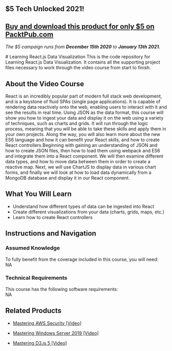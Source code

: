 ## $5 Tech Unlocked 2021!
[Buy and download this product for only $5 on PacktPub.com](https://www.packtpub.com/)
-----
*The $5 campaign         runs from __December 15th 2020__ to __January 13th 2021.__*

﻿# Learning React.js Data Visualization
This is the code repository for Learning React.js Data Visualization. It contains all the supporting project files necessary to work through the video course from start to finish.
## About the Video Course
React is an incredibly popular part of modern full stack web development, and is a keystone of fluid SPAs (single page applications). It is capable of rendering data reactively onto the web, enabling users to interact with it and see the results in real time. Using JSON as the data format, this course will show you how to ingest your data and display it on the web using a variety of techniques, such as charts and grids. It will run through the logic process, meaning that you will be able to take these skills and apply them in your own projects. Along the way, you will also learn more about the new ES6 language and how it can benefit your React skills, and how to create React controllers.Beginning with gaining an understanding of JSON and how to create JSON files, then how to load them using webpack and ES6 and integrate them into a React component. We will then examine different data types, and how to move data between them in order to create a reactive map. Next, we will use ChartJS to display data in various chart forms, and finally we will look at how to load data dynamically from a MongoDB database and display it in our React component.

<H2>What You Will Learn</H2>
<DIV class=book-info-will-learn-text>
<UL>
<LI>Understand how different types of data can be ingested into React
<LI>Create different visualizations from your data (charts, grids, maps, etc.)
<LI>Learn how to create React controllers </LI></UL></DIV>

## Instructions and Navigation
### Assumed Knowledge
To fully benefit from the coverage included in this course, you will need:<br/>
NA
### Technical Requirements
This course has the following software requirements:<br/>
NA

## Related Products
* [Mastering AWS Security [Video]]()

* [Mastering Windows Server 2019 [Video]]()

* [Mastering D3.js 5 [Video]]()

